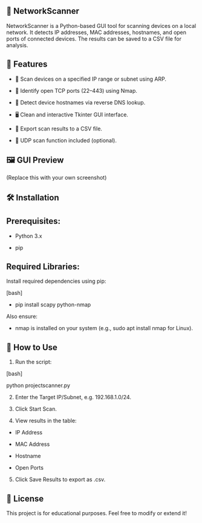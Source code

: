 ## 🔎 NetworkScanner
NetworkScanner is a Python-based GUI tool for scanning devices on a local network. It detects IP addresses, MAC addresses, hostnames, and open ports of connected devices. The results can be saved to a CSV file for analysis.

## 🚀 Features
- 📡 Scan devices on a specified IP range or subnet using ARP.

- 🔐 Identify open TCP ports (22–443) using Nmap.

- 🧠 Detect device hostnames via reverse DNS lookup.

- 🖥️ Clean and interactive Tkinter GUI interface.

- 💾 Export scan results to a CSV file.

- 🧪 UDP scan function included (optional).

## 🖼️ GUI Preview

(Replace this with your own screenshot)

## 🛠️ Installation
## Prerequisites:
- Python 3.x

- pip

## Required Libraries:
Install required dependencies using pip:

[bash]
- pip install scapy python-nmap

Also ensure:

- nmap is installed on your system (e.g., sudo apt install nmap for Linux).

## 🧪 How to Use
1. Run the script:

[bash]

python projectscanner.py

2. Enter the Target IP/Subnet, e.g. 192.168.1.0/24.

3. Click Start Scan.

4. View results in the table:

- IP Address

- MAC Address

- Hostname

- Open Ports

5. Click Save Results to export as .csv.

## 📜 License
This project is for educational purposes. Feel free to modify or extend it!
